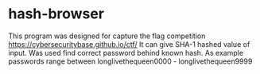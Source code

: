 # hash-browser
This program was designed for capture the flag competition https://cybersecuritybase.github.io/ctf/
It can give SHA-1 hashed value of input.
Was used find correct password behind known hash. As example passwords range between longlivethequeen0000 - longlivethequeen9999
